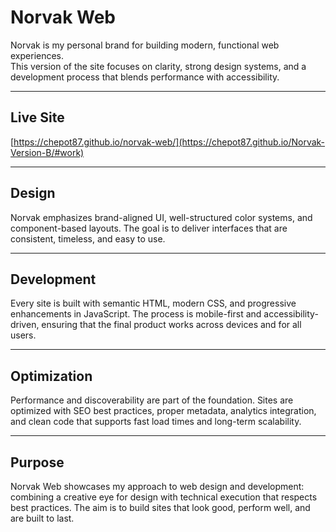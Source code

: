 # Norvak Web

Norvak is my personal brand for building modern, functional web experiences.  
This version of the site focuses on clarity, strong design systems, and a development process that blends performance with accessibility.  

---
## Live Site  
[https://chepot87.github.io/norvak-web/](https://chepot87.github.io/Norvak-Version-B/#work)

---

## Design  
Norvak emphasizes brand-aligned UI, well-structured color systems, and component-based layouts. The goal is to deliver interfaces that are consistent, timeless, and easy to use.  

---

## Development  
Every site is built with semantic HTML, modern CSS, and progressive enhancements in JavaScript. The process is mobile-first and accessibility-driven, ensuring that the final product works across devices and for all users.  

---

## Optimization  
Performance and discoverability are part of the foundation. Sites are optimized with SEO best practices, proper metadata, analytics integration, and clean code that supports fast load times and long-term scalability.  

---

## Purpose  
Norvak Web showcases my approach to web design and development: combining a creative eye for design with technical execution that respects best practices. The aim is to build sites that look good, perform well, and are built to last.  
